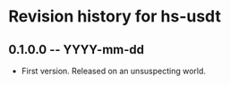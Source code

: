 # Revision history for hs-usdt

## 0.1.0.0 -- YYYY-mm-dd

* First version. Released on an unsuspecting world.
